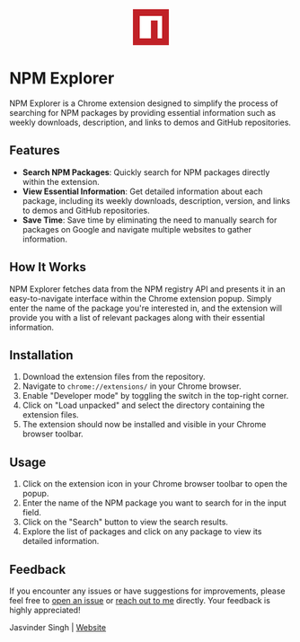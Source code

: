 <div align="center">
  <img src="src/assets/img/icon-128.png" alt="NPM Explorer" width="64" />
</div>

# NPM Explorer

NPM Explorer is a Chrome extension designed to simplify the process of searching for NPM packages by providing essential information such as weekly downloads, description, and links to demos and GitHub repositories.

## Features

- **Search NPM Packages**: Quickly search for NPM packages directly within the extension.
- **View Essential Information**: Get detailed information about each package, including its weekly downloads, description, version, and links to demos and GitHub repositories.
- **Save Time**: Save time by eliminating the need to manually search for packages on Google and navigate multiple websites to gather information.

## How It Works

NPM Explorer fetches data from the NPM registry API and presents it in an easy-to-navigate interface within the Chrome extension popup. Simply enter the name of the package you're interested in, and the extension will provide you with a list of relevant packages along with their essential information.

## Installation

1. Download the extension files from the repository.
2. Navigate to `chrome://extensions/` in your Chrome browser.
3. Enable "Developer mode" by toggling the switch in the top-right corner.
4. Click on "Load unpacked" and select the directory containing the extension files.
5. The extension should now be installed and visible in your Chrome browser toolbar.

## Usage

1. Click on the extension icon in your Chrome browser toolbar to open the popup.
2. Enter the name of the NPM package you want to search for in the input field.
3. Click on the "Search" button to view the search results.
4. Explore the list of packages and click on any package to view its detailed information.

## Feedback

If you encounter any issues or have suggestions for improvements, please feel free to [open an issue](https://github.com/singhJasvinder101/npm_explorer_extension/issues) or [reach out to me](jasvindersingh1051@gmail.com) directly. Your feedback is highly appreciated!

Jasvinder Singh | [Website](jasvinder-portfolio.netlify.app)
